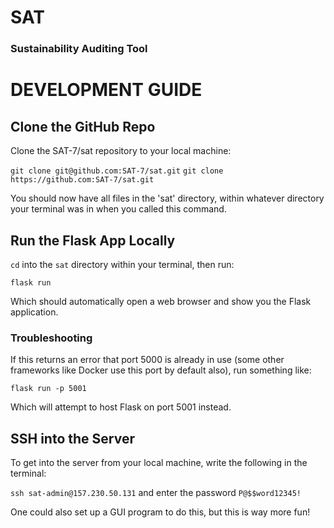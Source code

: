 # SAT
### Sustainability Auditing Tool

# DEVELOPMENT GUIDE

## Clone the GitHub Repo

Clone the SAT-7/sat repository to your local machine:

`git clone git@github.com:SAT-7/sat.git`
`git clone https://github.com:SAT-7/sat.git`

You should now have all files in the 'sat' directory, within whatever directory your terminal was in when you called this command.

## Run the Flask App Locally

`cd` into the `sat` directory within your terminal, then run:

`flask run`

Which should automatically open a web browser and show you the Flask application.

### Troubleshooting

If this returns an error that port 5000 is already in use (some other frameworks like Docker use this port by default also), run something like:

`flask run -p 5001`

Which will attempt to host Flask on port 5001 instead.

## SSH into the Server

To get into the server from your local machine, write the following in the terminal:

`ssh sat-admin@157.230.50.131`
and enter the password `P@$$word12345!`

One could also set up a GUI program to do this, but this is way more fun!

